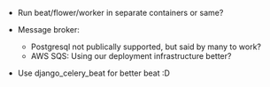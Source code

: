 - Run beat/flower/worker in separate containers or same?
- Message broker:

  - Postgresql not publically supported, but said by many to work?
  - AWS SQS: Using our deployment infrastructure better?

- Use django_celery_beat for better beat :D
